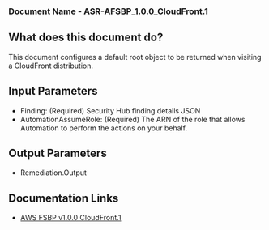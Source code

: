 ### Document Name - ASR-AFSBP_1.0.0_CloudFront.1

## What does this document do?
This document configures a default root object to be returned when visiting a CloudFront distribution.

## Input Parameters
* Finding: (Required) Security Hub finding details JSON
* AutomationAssumeRole: (Required) The ARN of the role that allows Automation to perform the actions on your behalf.

## Output Parameters
* Remediation.Output

## Documentation Links
* [AWS FSBP v1.0.0 CloudFront.1](https://docs.aws.amazon.com/securityhub/latest/userguide/cloudfront-controls.html#cloudfront-1)